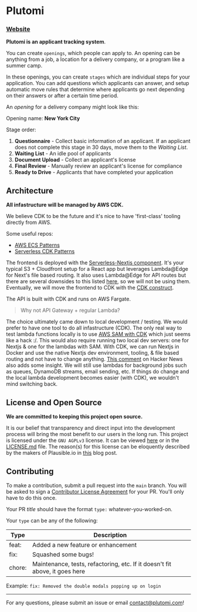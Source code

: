 # Plutomi

### [Website](https://plutomi.com)

**Plutomi is an applicant tracking system**.

You can create `openings`, which people can apply to. An opening can be anything from a job, a location for a delivery company, or a program like a summer camp.

In these openings, you can create `stages` which are individual steps for your application. You can add questions which applicants can answer, and setup automatic move rules that determine where applicants go next depending on their answers or after a certain time period.

An _opening_ for a delivery company might look like this:

Opening name: **New York City**

Stage order:

1. **Questionnaire** - Collect basic information of an applicant. If an applicant does not complete this stage in 30 days, move them to the _Waiting List_.
2. **Waiting List** - An idle pool of applicants
3. **Document Upload** - Collect an applicant's license
4. **Final Review** - Manually review an applicant's license for compliance
5. **Ready to Drive** - Applicants that have completed your application

## Architecture

**All infastructure will be managed by AWS CDK.**

We believe CDK to be the future and it's nice to have 'first-class' tooling directly from AWS.

Some useful repos:

- [AWS ECS Patterns](https://github.com/aws/aws-cdk/tree/master/packages/%40aws-cdk/aws-ecs-patterns)
- [Serverless CDK Patterns](https://github.com/cdk-patterns/serverless)

The frontend is deployed with the [Serverless-Nextjs component](https://github.com/serverless-nextjs/serverless-next.js). It's your typical S3 + Cloudfront setup for a React app but leverages Lambda@Edge for Next's file based routing. It also uses Lambda@Edge for API routes but there are several downsides to this listed [here](https://github.com/plutomi/plutomi/issues/172), so we will not be using them.
Eventually, we will move the frontend to CDK with the [CDK construct](https://serverless-nextjs.com/docs/cdkconstruct/).

The API is built with CDK and runs on AWS Fargate.

> Why not API Gateway + regular Lambda?

The choice ultimately came down to local development / testing.
We would prefer to have one tool to do all infastructure (CDK). The only real way to test lambda functions locally is to use [AWS SAM with CDK](https://aws.amazon.com/blogs/compute/better-together-aws-sam-and-aws-cdk/) which just seems like a hack :/. This would also require running two local dev servers: one for Nextjs & one for the lambdas with SAM.
With CDK, we can run Nextjs in Docker and use the native Nextjs dev environment, tooling, & file based routing and not have to change anything. [This comment](https://news.ycombinator.com/item?id=28841292) on Hacker News also adds some insight. We will still use lambdas for background jobs such as queues, DynamoDB streams, email sending, etc. If things do change and the local lambda development becomes easier (with CDK), we wouldn't mind switching back.

## License and Open Source

**We are committed to keeping this project open source.**

It is our belief that transparency and direct input into the development process will bring the most benefit to our users in the long run. This project is licensed under the `GNU AGPLv3` license. It can be viewed [here](https://choosealicense.com/licenses/agpl-3.0/) or in the [LICENSE.md](LICENSE.md) file. The reason(s) for this license can be eloquently described by the makers of Plausible.io in [this](https://plausible.io/blog/open-source-licenses) blog post.

## Contributing

To make a contribution, submit a pull request into the `main` branch. You will be asked to sign a [Contributor License Agreement](https://en.wikipedia.org/wiki/Contributor_License_Agreement) for your PR. You'll only have to do this once.

Your PR _title_ should have the format `type:` whatever-you-worked-on.

Your `type` can be any of the following:

| Type   | Description                                                                 |
| ------ | --------------------------------------------------------------------------- |
| feat:  | Added a new feature or enhancement                                          |
| fix:   | Squashed some bugs!                                                         |
| chore: | Maintenance, tests, refactoring, etc. If it doesn't fit above, it goes here |

Example: `fix: Removed the double modals popping up on login`

---

For any questions, please submit an issue or email contact@plutomi.com!
